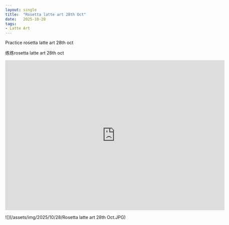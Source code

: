 ```yaml
---
layout: single
title:  "Rosetta latte art 28th Oct"
date:   2025-10-28
tags:
- Latte Art
---
```


Practice rosetta latte art 28th oct

练练rosetta latte art 28th oct

<div class="embed-container">
  <iframe
      src="https://www.youtube.com/embed/9zBKb-FPcDc"
      width="700"
      height="480"
      frameborder="0"
      allowfullscreen="true">
  </iframe>
</div>

![](/assets/img/2025/10/28/Rosetta latte art 28th Oct.JPG)
